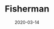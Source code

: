 ---
title: Fisherman
date: 2020-03-14
cover: fisherman-cover.jpg

bandcamp: https://spidercat.bandcamp.com/track/fisherman
spotify: https://open.spotify.com/album/1nWjQ9dStNG41xLqwqlQ8t
---
